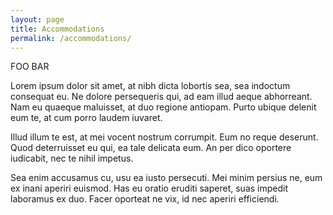 ```yaml
---
layout: page
title: Accommodations
permalink: /accommodations/
---
```


FOO BAR

Lorem ipsum dolor sit amet, at nibh dicta lobortis sea, sea indoctum consequat eu. Ne dolore persequeris qui, ad eam illud aeque abhorreant. Nam eu quaeque maluisset, at duo regione antiopam. Purto ubique delenit eum te, at cum porro laudem iuvaret.

Illud illum te est, at mei vocent nostrum corrumpit. Eum no reque deserunt. Quod deterruisset eu qui, ea tale delicata eum. An per dico oportere iudicabit, nec te nihil impetus.

Sea enim accusamus cu, usu ea iusto persecuti. Mei minim persius ne, eum ex inani aperiri euismod. Has eu oratio eruditi saperet, suas impedit laboramus ex duo. Facer oporteat ne vix, id nec aperiri efficiendi.

